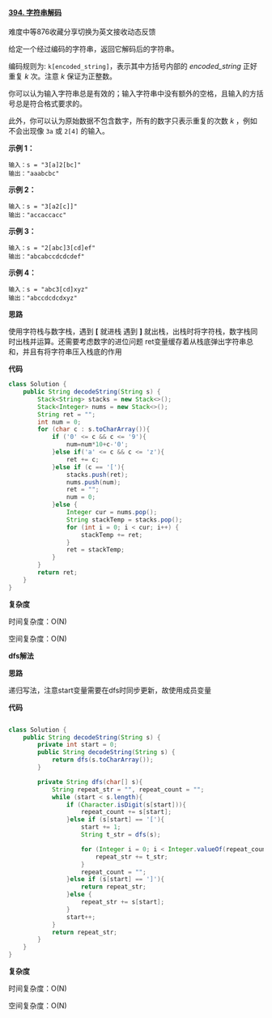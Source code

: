 #### [394. 字符串解码](https://leetcode-cn.com/problems/decode-string/)

难度中等876收藏分享切换为英文接收动态反馈

给定一个经过编码的字符串，返回它解码后的字符串。

编码规则为: `k[encoded_string]`，表示其中方括号内部的 *encoded_string* 正好重复 *k* 次。注意 *k* 保证为正整数。

你可以认为输入字符串总是有效的；输入字符串中没有额外的空格，且输入的方括号总是符合格式要求的。

此外，你可以认为原始数据不包含数字，所有的数字只表示重复的次数 *k* ，例如不会出现像 `3a` 或 `2[4]` 的输入。

 

**示例 1：**

```
输入：s = "3[a]2[bc]"
输出："aaabcbc"
```

**示例 2：**

```
输入：s = "3[a2[c]]"
输出："accaccacc"
```

**示例 3：**

```
输入：s = "2[abc]3[cd]ef"
输出："abcabccdcdcdef"
```

**示例 4：**

```
输入：s = "abc3[cd]xyz"
输出："abccdcdcdxyz"
```



**思路**

使用字符栈与数字栈，遇到 **[** 就进栈 遇到 **]** 就出栈，出栈时将字符栈，数字栈同时出栈并运算。还需要考虑数字的进位问题 ret变量缓存着从栈底弹出字符串总和，并且有将字符串压入栈底的作用

**代码**

```java
class Solution {
    public String decodeString(String s) {
        Stack<String> stacks = new Stack<>();
        Stack<Integer> nums = new Stack<>();
        String ret = "";
        int num = 0;
        for (char c : s.toCharArray()){
            if ('0' <= c && c <= '9'){
                num=num*10+c-'0';
            }else if('a' <= c && c <= 'z'){
                ret += c;
            }else if (c == '['){
                stacks.push(ret);
                nums.push(num);
                ret = "";
                num = 0;
            }else {
                Integer cur = nums.pop();
                String stackTemp = stacks.pop();
                for (int i = 0; i < cur; i++) {
                    stackTemp += ret;
                }
                ret = stackTemp;
            }
        }
        return ret;
    }
}
```

**复杂度**

时间复杂度：O(N)

空间复杂度：O(N)



**dfs解法**

**思路**

递归写法，注意start变量需要在dfs时同步更新，故使用成员变量

**代码**

```java

class Solution {
    public String decodeString(String s) {
        private int start = 0;
        public String decodeString(String s) {
            return dfs(s.toCharArray());
        }

        private String dfs(char[] s){
            String repeat_str = "", repeat_count = "";
            while (start < s.length){
                if (Character.isDigit(s[start])){
                    repeat_count += s[start];
                }else if (s[start] == '['){
                    start += 1;
                    String t_str = dfs(s);

                    for (Integer i = 0; i < Integer.valueOf(repeat_count); i++) {
                        repeat_str += t_str;
                    }
                    repeat_count = "";
                }else if (s[start] == ']'){
                    return repeat_str;
                }else {
                    repeat_str += s[start];
                }
                start++;
            }
            return repeat_str;
        }
    }
}
```



**复杂度**

时间复杂度：O(N)

空间复杂度：O(N)